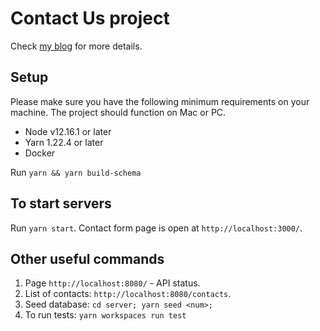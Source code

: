 # Contact Us project

Check [my blog](https://act-labs.github.io/posts/mysql-express/) for more details.

## Setup

Please make sure you have the following minimum requirements on your machine. The project should function on Mac or PC.

 - Node v12.16.1 or later
 - Yarn 1.22.4 or later
 - Docker

Run `yarn && yarn build-schema`

## To start servers

Run `yarn start`. Contact form page is open at `http://localhost:3000/`.


## Other useful commands

1. Page `http://localhost:8080/` - API status.
2. List of contacts: `http://localhost:8080/contacts`.
3. Seed database: `cd server; yarn seed <num>;`
4. To run tests: `yarn workspaces run test`
